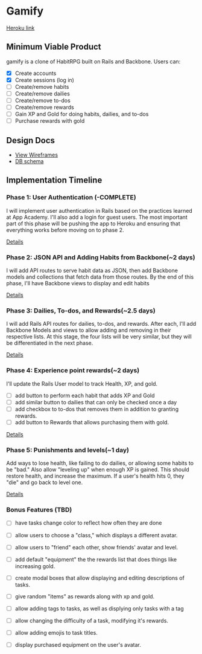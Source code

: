 # Gamify

[Heroku link][heroku]

[heroku]: https://gamify.herokuapp.com/

## Minimum Viable Product
gamify is a clone of HabitRPG built on Rails and Backbone. Users can:

- [x] Create accounts
- [x] Create sessions (log in)
- [ ] Create/remove habits
- [ ] Create/remove dailies
- [ ] Create/remove to-dos
- [ ] Create/remove rewards
- [ ] Gain XP and Gold for doing habits, dailies, and to-dos
- [ ] Purchase rewards with gold

## Design Docs
* [View Wireframes][views]
* [DB schema][schema]

[views]: ./docs/views.md
[schema]: ./docs/schema.md

## Implementation Timeline

### Phase 1: User Authentication (-COMPLETE)
I will implement user authentication in Rails based on the practices learned at
App Academy. I'll also add a login for guest users. The most important part of this
phase will be pushing the app to Heroku and ensuring that everything works
before moving on to phase 2.

[Details][phase-one]

### Phase 2: JSON API and Adding Habits from Backbone(~2 days)
I will add API routes to serve habit data as JSON, then add Backbone
models and collections that fetch data from those routes. By the end of this
phase, I'll have Backbone views to display and edit habits

[Details][phase-two]

### Phase 3: Dailies, To-dos, and Rewards(~2.5 days)
I will add Rails API routes for dailies, to-dos, and rewards. After each, I'll add Backbone Models and views to allow adding and removing in their respective lists. At this stage, the four lists will be very similar, but they will be differentiated in the next phase.

[Details][phase-three]

### Phase 4: Experience point rewards(~2 days)
I'll update the Rails User model to track Health, XP, and gold.
- [ ] add button to perform each habit that adds XP and Gold
- [ ] add similar button to dailies that can only be checked once a day
- [ ] add checkbox to to-dos that removes them in addition to granting rewards.
- [ ] add button to Rewards that allows purchasing them with gold.

[Details][phase-four]

### Phase 5: Punishments and levels(~1 day)
Add ways to lose health, like failing to do dailies, or allowing some habits to be "bad." Also allow "leveling up" when enough XP is gained. This should restore health, and increase the maximum. If a user's health hits 0, they "die" and go back to level one.

[Details][phase-five]

### Bonus Features (TBD)
- [ ] have tasks change color to reflect how often they are done
- [ ] allow users to choose a "class," which displays a different avatar.
- [ ] allow users to "friend" each other, show friends' avatar and level.
- [ ] add default "equipment" the the rewards list that does things like increasing gold.
- [ ] create modal boxes that allow displaying and editing descriptions of tasks.
- [ ] give random "items" as rewards along with xp and gold.
- [ ] allow adding tags to tasks, as well as displying only tasks with a tag
- [ ] allow changing the difficulty of a task, modifying it's rewards.
- [ ] allow adding emojis to task titles.
- [ ] display purchased equipment on the user's avatar.


[phase-one]: ./docs/phases/phase1.md
[phase-two]: ./docs/phases/phase2.md
[phase-three]: ./docs/phases/phase3.md
[phase-four]: ./docs/phases/phase4.md
[phase-five]: ./docs/phases/phase5.md
